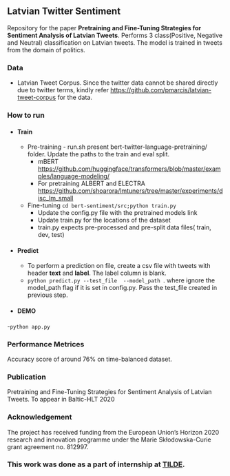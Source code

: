 ## Latvian Twitter Sentiment
Repository for the paper **Pretraining and Fine-Tuning Strategies for Sentiment Analysis of Latvian Tweets**.
Performs 3 class(Positive, Negative and Neutral) classification on Latvian tweets. The model is trained in tweets from the domain of politics.

### Data
- Latvian Tweet Corpus. Since the twitter data cannot be shared directly due to twitter terms, kindly refer https://github.com/pmarcis/latvian-tweet-corpus for the data.

### How to run
- #### Train
  - Pre-training - run.sh present bert-twitter-language-pretraining/ folder. Update the paths to the train and eval split.
    - mBERT https://github.com/huggingface/transformers/blob/master/examples/language-modeling/
    - For pretraining ALBERT and ELECTRA https://github.com/shoarora/lmtuners/tree/master/experiments/disc_lm_small
  - Fine-tuning  `cd bert-sentiment/src;python train.py` 
    - Update the config.py file with the pretrained models link 
    - Update train.py for the locations of the dataset
    - train.py expects pre-processed and pre-split data files( train, dev, test)
- #### Predict
  - To perform a prediction on file, create a csv file with tweets with header **text** and  **label**. The label column is blank.
  - `python predict.py --test_file  --model_path `. where ignore the model_path flag if it is set in config.py. Pass the test_file created in previous step.

- #### DEMO
 -`python app.py`

### Performance Metrices
Accuracy score of around 76% on time-balanced dataset.

### Publication
Pretraining and Fine-Tuning Strategies for Sentiment Analysis of Latvian Tweets. To appear in Baltic-HLT 2020

### Acknowledgement
The project has received funding from the European Union’s Horizon 2020 research and innovation programme under the Marie Skłodowska-Curie grant agreement no. 812997.

### This work was done as a part of internship at [TILDE](www.tilde.com).
